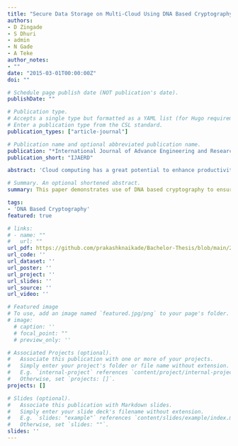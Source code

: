 ```yaml
---
title: "Secure Data Storage on Multi-Cloud Using DNA Based Cryptography"
authors:
- D Zingade
- S Dhuri
- admin
- N Gade
- A Teke
author_notes:
- ""
date: "2015-03-01T00:00:00Z"
doi: ""

# Schedule page publish date (NOT publication's date).
publishDate: ""

# Publication type.
# Accepts a single type but formatted as a YAML list (for Hugo requirements).
# Enter a publication type from the CSL standard.
publication_types: ["article-journal"]

# Publication name and optional abbreviated publication name.
publication: "*International Journal of Advance Engineering and Research Development*"
publication_short: "IJAERD"

abstract: 'Cloud computing has a great potential to enhance productivity and reduce costs , hence many users are preferring it over various traditional technologies, but at the same time it gives rise to many security risks and challenges such as theft of data , data leakage and denial of service. Hence using single cloud is becoming obnoxious and the concept of multi-cloud is gaining popularity. This paper demonstrates use of DNA based cryptography to ensure secure data storage on multi-cloud. Keywords-DNA Sequence, DNA Base pairing rule, Cloud computing, Multi-cloud Architecture. I. INTRODUCTION Cloud computing is gaining immense popularity but has many security risks and challenges associated with it. Due to service availability failure risks and possibilities of malicious attack, use of single cloud is becoming less likely favoured. Upcoming solutions include multi-cloud technology. By dividing the data block into parts and distributing them among the various cloud service provider (CSP), better security aspects can be achieved. Each divided parts can be further protected by utilizing interesting features of DNA sequences. Deoxyribonucleic acid (DNA) is a long polymer made from nucleotides. The double helix structure of DNA was first discovered by James Watson and Francis Crick. The DNA structures comprises of two helical chains. This helical structure contains four nucleotides namely Purine Adenine (A), Pyrimidine Thymine (T), Pyrimidine Cytosine (C), Purine Guanine (G). Watson-Crick Base Pairing Rules: To convert binary data into nucleotides as a DNA sequence, the base pairing rules are used. Synthesizing nucleotides naturally is done by constant rules: • Purine Adenine (A) always pairs with the pyrimidine Thymine (T). • Pyrimidine Cytosine (C) always pairs with the purine Guanine (G).'

# Summary. An optional shortened abstract.
summary: This paper demonstrates use of DNA based cryptography to ensure secure data storage on multi-cloud to address service availability failure risks and possibilities of malicious attack.

tags:
- 'DNA Based Cryptography'
featured: true

# links:
# - name: ""
#   url: ""
url_pdf: https://github.com/prakashknaikade/Bachelor-Thesis/blob/main/2.%20Paper-Secure%20Data%20Storage%20On%20Multi-cloud%20Using%20DNA%20Based%20Cryptography.pdf
url_code: ''
url_dataset: ''
url_poster: ''
url_project: ''
url_slides: ''
url_source: ''
url_video: ''

# Featured image
# To use, add an image named `featured.jpg/png` to your page's folder. 
# image:
  # caption: ''
  # focal_point: ""
  # preview_only: ''

# Associated Projects (optional).
#   Associate this publication with one or more of your projects.
#   Simply enter your project's folder or file name without extension.
#   E.g. `internal-project` references `content/project/internal-project/index.md`.
#   Otherwise, set `projects: []`.
projects: []

# Slides (optional).
#   Associate this publication with Markdown slides.
#   Simply enter your slide deck's filename without extension.
#   E.g. `slides: "example"` references `content/slides/example/index.md`.
#   Otherwise, set `slides: ""`.
slides: ''
---
```


